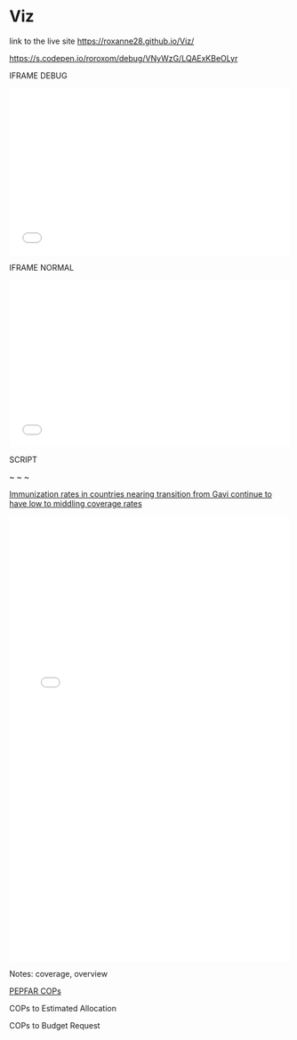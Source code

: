 # Viz

link to the live site  https://roxanne28.github.io/Viz/

<script async src="//s.codepen.io/roroxom/debug/VNyWzG/LQAExKBeOLyr"></script>

https://s.codepen.io/roroxom/debug/VNyWzG/LQAExKBeOLyr

IFRAME DEBUG

<iframe width="100%" height="300" src="//jsfiddle.net/roroxom/rhfr55ez/debug/result/" allowfullscreen="allowfullscreen" allowpaymentrequest frameborder="0"></iframe>


IFRAME NORMAL

<iframe width="100%" height="300" src="//jsfiddle.net/roroxom/rhfr55ez/embedded/result/" allowfullscreen="allowfullscreen" allowpaymentrequest frameborder="0"></iframe>

SCRIPT

<script async src="//jsfiddle.net/roroxom/rhfr55ez/embed/result/"></script>




~
~
~



<u>Immunization rates in countries nearing transition from Gavi continue to have low to middling coverage rates</u>

<iframe height="800" style="width: 100%;" scrolling="no" title="Co-financing stage x size of birth cohort" src="//codepen.io/roroxom/full/VNyWzG/?height=265&theme-id=light&default-tab=result" frameborder="no" allowtransparency="true" allowfullscreen="true">
  See the Pen <a href='https://codepen.io/roroxom/pen/VNyWzG/'>Co-financing stage x size of birth cohort</a> by Roxanne
  (<a href='https://codepen.io/roroxom'>@roroxom</a>) on <a href='https://codepen.io'>CodePen</a>.
</iframe>


Notes: coverage, overview
<script async src="//jsfiddle.net/roroxom/nvteb31f/embed/result/"></script>


<u>PEPFAR COPs</u>

COPs to Estimated Allocation
<script async src="//jsfiddle.net/roroxom/gtxfucda/embed/result/"></script>


COPs to Budget Request
<script async src="//jsfiddle.net/roroxom/1r25nk8y/embed/result/"></script>

